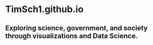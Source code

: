 # TimSch1.github.io
## Exploring science, government, and society through visualizations and Data Science.
